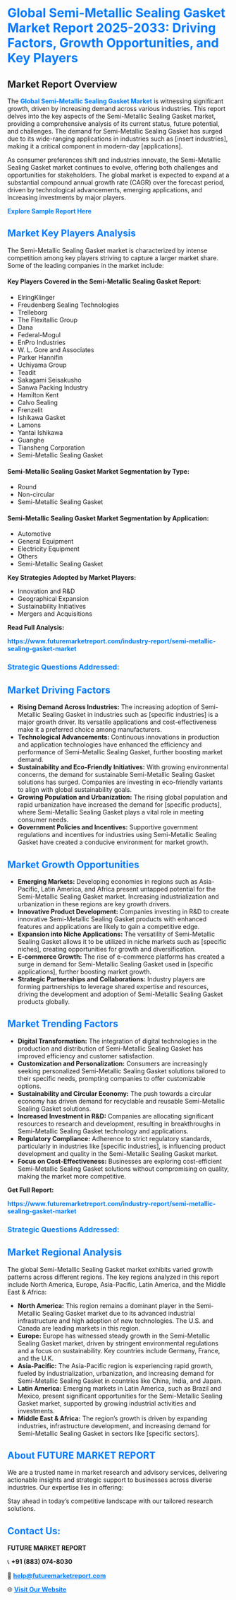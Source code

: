 <h1 style="color: #007BFF;">Global Semi-Metallic Sealing Gasket Market Report 2025-2033: Driving Factors, Growth Opportunities, and Key Players</h1>

<section id="overview">
<h2>Market Report Overview</h2>
<p>The <a href="https://www.futuremarketreport.com/industry-report/semi-metallic-sealing-gasket-market" style="color: #007BFF; text-decoration: none;"><strong>Global Semi-Metallic Sealing Gasket Market</strong></a> is witnessing significant growth, driven by increasing demand across various industries. This report delves into the key aspects of the Semi-Metallic Sealing Gasket market, providing a comprehensive analysis of its current status, future potential, and challenges. The demand for Semi-Metallic Sealing Gasket has surged due to its wide-ranging applications in industries such as [insert industries], making it a critical component in modern-day [applications].</p>
<p>As consumer preferences shift and industries innovate, the Semi-Metallic Sealing Gasket market continues to evolve, offering both challenges and opportunities for stakeholders. The global market is expected to expand at a substantial compound annual growth rate (CAGR) over the forecast period, driven by technological advancements, emerging applications, and increasing investments by major players.</p>
</section>

<section id="overview">
<p><a href="https://www.futuremarketreport.com/request-sample/reportId=110484" style="color: #007BFF; text-decoration: none;"><strong>Explore Sample Report Here</strong></a></p>
</section>

<section id="key-players">
<h2 style="color: #007BFF;">Market Key Players Analysis</h2>
<p>The Semi-Metallic Sealing Gasket market is characterized by intense competition among key players striving to capture a larger market share. Some of the leading companies in the market include:</p>
<h4>Key Players Covered in the Semi-Metallic Sealing Gasket Report:</h4>
<ul><li>ElringKlinger</li><li>Freudenberg Sealing Technologies</li><li>Trelleborg</li><li>The Flexitallic Group</li><li>Dana</li><li>Federal-Mogul</li><li>EnPro Industries</li><li>W. L. Gore and Associates</li><li>Parker Hannifin</li><li>Uchiyama Group</li><li>Teadit</li><li>Sakagami Seisakusho</li><li>Sanwa Packing Industry</li><li>Hamilton Kent</li><li>Calvo Sealing</li><li>Frenzelit</li><li>Ishikawa Gasket</li><li>Lamons</li><li>Yantai Ishikawa</li><li>Guanghe</li><li>Tiansheng Corporation</li><li>Semi-Metallic Sealing Gasket</li></ul>
<h4>Semi-Metallic Sealing Gasket Market Segmentation by Type:</h4>
<ul><li>Round</li><li>Non-circular</li><li>Semi-Metallic Sealing Gasket</li></ul>

<h4>Semi-Metallic Sealing Gasket Market Segmentation by Application:</h4>
<ul><li>Automotive</li><li>General Equipment</li><li>Electricity Equipment</li><li>Others</li><li>Semi-Metallic Sealing Gasket</li></ul>
<p><strong>Key Strategies Adopted by Market Players:</strong></p>
<ul>
<li>Innovation and R&D</li>
<li>Geographical Expansion</li>
<li>Sustainability Initiatives</li>
<li>Mergers and Acquisitions</li>
</ul>
</section>

<section>
<p><strong>Read Full Analysis: </strong></p><a href="https://www.futuremarketreport.com/industry-report/semi-metallic-sealing-gasket-market" style="color: #007BFF; text-decoration: none;"><strong>https://www.futuremarketreport.com/industry-report/semi-metallic-sealing-gasket-market</strong></a>
<h3 style="color: #007BFF;">Strategic Questions Addressed:</h3>
</section>

<section id="driving-factors">
<h2 style="color: #007BFF;">Market Driving Factors</h2>
<ul>
<li><strong>Rising Demand Across Industries:</strong> The increasing adoption of Semi-Metallic Sealing Gasket in industries such as [specific industries] is a major growth driver. Its versatile applications and cost-effectiveness make it a preferred choice among manufacturers.</li>
<li><strong>Technological Advancements:</strong> Continuous innovations in production and application technologies have enhanced the efficiency and performance of Semi-Metallic Sealing Gasket, further boosting market demand.</li>
<li><strong>Sustainability and Eco-Friendly Initiatives:</strong> With growing environmental concerns, the demand for sustainable Semi-Metallic Sealing Gasket solutions has surged. Companies are investing in eco-friendly variants to align with global sustainability goals.</li>
<li><strong>Growing Population and Urbanization:</strong> The rising global population and rapid urbanization have increased the demand for [specific products], where Semi-Metallic Sealing Gasket plays a vital role in meeting consumer needs.</li>
<li><strong>Government Policies and Incentives:</strong> Supportive government regulations and incentives for industries using Semi-Metallic Sealing Gasket have created a conducive environment for market growth.</li>
</ul>
</section>

<section id="growth-opportunities">
<h2 style="color: #007BFF;">Market Growth Opportunities</h2>
<ul>
<li><strong>Emerging Markets:</strong> Developing economies in regions such as Asia-Pacific, Latin America, and Africa present untapped potential for the Semi-Metallic Sealing Gasket market. Increasing industrialization and urbanization in these regions are key growth drivers.</li>
<li><strong>Innovative Product Development:</strong> Companies investing in R&D to create innovative Semi-Metallic Sealing Gasket products with enhanced features and applications are likely to gain a competitive edge.</li>
<li><strong>Expansion into Niche Applications:</strong> The versatility of Semi-Metallic Sealing Gasket allows it to be utilized in niche markets such as [specific niches], creating opportunities for growth and diversification.</li>
<li><strong>E-commerce Growth:</strong> The rise of e-commerce platforms has created a surge in demand for Semi-Metallic Sealing Gasket used in [specific applications], further boosting market growth.</li>
<li><strong>Strategic Partnerships and Collaborations:</strong> Industry players are forming partnerships to leverage shared expertise and resources, driving the development and adoption of Semi-Metallic Sealing Gasket products globally.</li>
</ul>
</section>

<section id="trending-factors">
<h2 style="color: #007BFF;">Market Trending Factors</h2>
<ul>
<li><strong>Digital Transformation:</strong> The integration of digital technologies in the production and distribution of Semi-Metallic Sealing Gasket has improved efficiency and customer satisfaction.</li>
<li><strong>Customization and Personalization:</strong> Consumers are increasingly seeking personalized Semi-Metallic Sealing Gasket solutions tailored to their specific needs, prompting companies to offer customizable options.</li>
<li><strong>Sustainability and Circular Economy:</strong> The push towards a circular economy has driven demand for recyclable and reusable Semi-Metallic Sealing Gasket solutions.</li>
<li><strong>Increased Investment in R&D:</strong> Companies are allocating significant resources to research and development, resulting in breakthroughs in Semi-Metallic Sealing Gasket technology and applications.</li>
<li><strong>Regulatory Compliance:</strong> Adherence to strict regulatory standards, particularly in industries like [specific industries], is influencing product development and quality in the Semi-Metallic Sealing Gasket market.</li>
<li><strong>Focus on Cost-Effectiveness:</strong> Businesses are exploring cost-efficient Semi-Metallic Sealing Gasket solutions without compromising on quality, making the market more competitive.</li>
</ul>
</section>

<section>
<p><strong>Get Full Report: </strong></p><a href="https://www.futuremarketreport.com/industry-report/semi-metallic-sealing-gasket-market" style="color: #007BFF; text-decoration: none;"><strong>https://www.futuremarketreport.com/industry-report/semi-metallic-sealing-gasket-market</strong></a>
<h3 style="color: #007BFF;">Strategic Questions Addressed:</h3>
</section>


<section id="regional-analysis">
<h2 style="color: #007BFF;">Market Regional Analysis</h2>
<p>The global Semi-Metallic Sealing Gasket market exhibits varied growth patterns across different regions. The key regions analyzed in this report include North America, Europe, Asia-Pacific, Latin America, and the Middle East & Africa:</p>
<ul>
<li><strong>North America:</strong> This region remains a dominant player in the Semi-Metallic Sealing Gasket market due to its advanced industrial infrastructure and high adoption of new technologies. The U.S. and Canada are leading markets in this region.</li>
<li><strong>Europe:</strong> Europe has witnessed steady growth in the Semi-Metallic Sealing Gasket market, driven by stringent environmental regulations and a focus on sustainability. Key countries include Germany, France, and the U.K.</li>
<li><strong>Asia-Pacific:</strong> The Asia-Pacific region is experiencing rapid growth, fueled by industrialization, urbanization, and increasing demand for Semi-Metallic Sealing Gasket in countries like China, India, and Japan.</li>
<li><strong>Latin America:</strong> Emerging markets in Latin America, such as Brazil and Mexico, present significant opportunities for the Semi-Metallic Sealing Gasket market, supported by growing industrial activities and investments.</li>
<li><strong>Middle East & Africa:</strong> The region’s growth is driven by expanding industries, infrastructure development, and increasing demand for Semi-Metallic Sealing Gasket in sectors like [specific sectors].</li>
</ul>
</section>

<footer>
<h2 style="color: #007BFF;">About FUTURE MARKET REPORT</h2>
<p>We are a trusted name in market research and advisory services, delivering actionable insights and strategic support to businesses across diverse industries. Our expertise lies in offering:</p>

<p>Stay ahead in today’s competitive landscape with our tailored research solutions.</p>

<h2 style="color: #007BFF;">Contact Us:</h2>
<p><strong>FUTURE MARKET REPORT</strong></p>
<p>📞 <strong>+91 (883) 074-8030</strong></p>
<p>📧 <strong><a href="mailto:help@futuremarketreport.com" style="color: #007BFF;">help@futuremarketreport.com</a></strong></p>
<p>🌐 <strong><a href="https://www.futuremarketreport.com/" style="color: #007BFF;">Visit Our Website</a></strong></p>
</footer>
